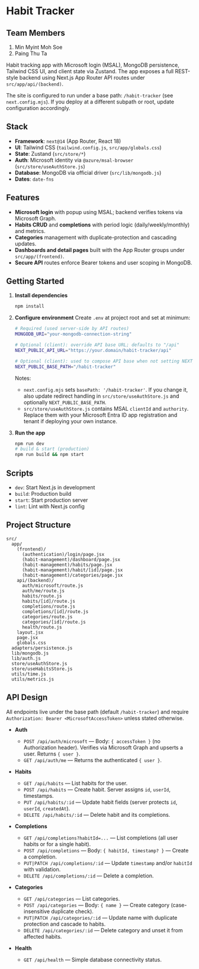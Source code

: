 # Habit Tracker

## Team Members 

1. Min Myint Moh Soe
2. Paing Thu Ta

Habit tracking app with Microsoft login (MSAL), MongoDB persistence, Tailwind CSS UI, and client state via Zustand. The app exposes a full REST-style backend using Next.js App Router API routes under `src/app/api/(backend)`.

The site is configured to run under a base path: `/habit-tracker` (see `next.config.mjs`). If you deploy at a different subpath or root, update configuration accordingly.

## Stack

- **Framework**: `next@14` (App Router, React 18)
- **UI**: Tailwind CSS (`tailwind.config.js`, `src/app/globals.css`)
- **State**: Zustand (`src/store/*`)
- **Auth**: Microsoft identity via `@azure/msal-browser` (`src/store/useAuthStore.js`)
- **Database**: MongoDB via official driver (`src/lib/mongodb.js`)
- **Dates**: `date-fns`

## Features

- **Microsoft login** with popup using MSAL; backend verifies tokens via Microsoft Graph.
- **Habits CRUD** and **completions** with period logic (daily/weekly/monthly) and metrics.
- **Categories** management with duplicate-protection and cascading updates.
- **Dashboards and detail pages** built with the App Router groups under `src/app/(frontend)`.
- **Secure API** routes enforce Bearer tokens and user scoping in MongoDB.

## Getting Started

1. **Install dependencies**

   ```bash
   npm install
   ```
2. **Configure environment**
   Create `.env` at project root and set at minimum:

   ```bash
   # Required (used server-side by API routes)
   MONGODB_URI="your-mongodb-connection-string"

   # Optional (client): override API base URL; defaults to "/api"
   NEXT_PUBLIC_API_URL="https://your.domain/habit-tracker/api"

   # Optional (client): used to compose API base when not setting NEXT_PUBLIC_API_URL
   NEXT_PUBLIC_BASE_PATH="/habit-tracker"
   ```

   Notes:

   - `next.config.mjs` sets `basePath: '/habit-tracker'`. If you change it, also update redirect handling in `src/store/useAuthStore.js` and optionally `NEXT_PUBLIC_BASE_PATH`.
   - `src/store/useAuthStore.js` contains MSAL `clientId` and `authority`. Replace them with your Microsoft Entra ID app registration and tenant if deploying your own instance.
3. **Run the app**

   ```bash
   npm run dev
   # build & start (production)
   npm run build && npm start
   ```

## Scripts

- `dev`: Start Next.js in development
- `build`: Production build
- `start`: Start production server
- `lint`: Lint with Next.js config

## Project Structure

```text
src/
  app/
    (frontend)/
      (authentication)/login/page.jsx
      (habit-management)/dashboard/page.jsx
      (habit-management)/habits/page.jsx
      (habit-management)/habit/[id]/page.jsx
      (habit-management)/categories/page.jsx
    api/(backend)/
      auth/microsoft/route.js
      auth/me/route.js
      habits/route.js
      habits/[id]/route.js
      completions/route.js
      completions/[id]/route.js
      categories/route.js
      categories/[id]/route.js
      health/route.js
    layout.jsx
    page.jsx
    globals.css
  adapters/persistence.js   
  lib/mongodb.js  
  lib/auth.js   
  store/useAuthStore.js   
  store/useHabitsStore.js   
  utils/time.js                 
  utils/metrics.js           
```

## API Design

All endpoints live under the base path (default `/habit-tracker`) and require `Authorization: Bearer <MicrosoftAccessToken>` unless stated otherwise.

- **Auth**

  - `POST /api/auth/microsoft` — Body: `{ accessToken }` (no Authorization header). Verifies via Microsoft Graph and upserts a user. Returns `{ user }`.
  - `GET /api/auth/me` — Returns the authenticated `{ user }`.
- **Habits**

  - `GET /api/habits` — List habits for the user.
  - `POST /api/habits` — Create habit. Server assigns `id`, `userId`, timestamps.
  - `PUT /api/habits/:id` — Update habit fields (server protects `id`, `userId`, `createdAt`).
  - `DELETE /api/habits/:id` — Delete habit and its completions.
- **Completions**

  - `GET /api/completions?habitId=...` — List completions (all user habits or for a single habit).
  - `POST /api/completions` — Body: `{ habitId, timestamp? }` — Create a completion.
  - `PUT|PATCH /api/completions/:id` — Update `timestamp` and/or `habitId` with validation.
  - `DELETE /api/completions/:id` — Delete a completion.
- **Categories**

  - `GET /api/categories` — List categories.
  - `POST /api/categories` — Body: `{ name }` — Create category (case-insensitive duplicate check).
  - `PUT|PATCH /api/categories/:id` — Update name with duplicate protection and cascade to habits.
  - `DELETE /api/categories/:id` — Delete category and unset it from affected habits.
- **Health**

  - `GET /api/health` — Simple database connectivity status.

